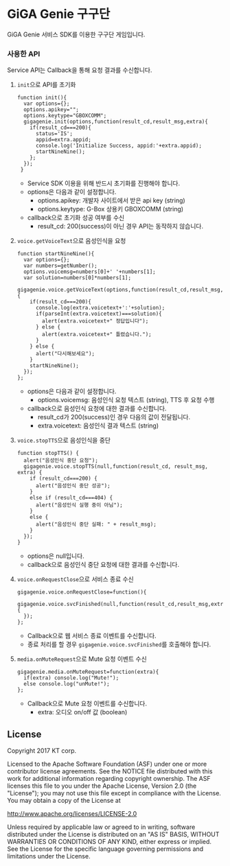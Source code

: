 # GiGA Genie 구구단
GiGA Genie 서비스 SDK를 이용한 구구단 게임입니다.

### 사용한 API

Service API는 Callback을 통해 요청 결과를 수신합니다.

 1. `init`으로 API를 초기화


        function init(){
          var options={};
          options.apikey="";
          options.keytype="GBOXCOMM";
          gigagenie.init(options,function(result_cd,result_msg,extra){
            if(result_cd===200){
              status='IS';
              appid=extra.appid;
              console.log('Initialize Success, appid:'+extra.appid);
              startNineNine();
            };
          });
         }

	   * Service SDK 이용을 위해 반드시 초기화를 진행해야 합니다.
	   * options은 다음과 같이 설정합니다.
	     * options.apikey: 개발자 사이트에서 받은 api key (string)
	     * options.keytype: G-Box 상용키 GBOXCOMM (string)
	   * callback으로 초기화 성공 여부를 수신
	     * result_cd: 200(success)이 아닌 경우 API는 동작하지 않습니다.    


 2. `voice.getVoiceText`으로 음성인식을 요청

        function startNineNine(){
          var options={};
          var numbers=getNumber();
          options.voicemsg=numbers[0]+' '+numbers[1];
          var solution=numbers[0]*numbers[1];
          gigagenie.voice.getVoiceText(options,function(result_cd,result_msg,extra){
            if(result_cd===200){
              console.log(extra.voicetext+':'+solution);
              if(parseInt(extra.voicetext)===solution){
                alert(extra.voicetext+" 정답입니다");
              } else {
                alert(extra.voicetext+" 틀렸습니다.");
              }
            } else {
              alert("다시해보세요");
            }
            startNineNine();
          });
        };

	  * options은 다음과 같이 설정합니다.
	     * options.voicemsg: 음성인식 요청 텍스트 (string), TTS 후 요청 수행
	  * callback으로 음성인식 요청에 대한 결과를 수신합니다.
	     * result_cd가 200(success)인 경우 다음의 값이 전달됩니다.
	     * extra.voicetext: 음성인식 결과 텍스트 (string)


 3. `voice.stopTTS`으로 음성인식을 중단

        function stopTTS() {
          alert("음성인식 중단 요청");
          gigagenie.voice.stopTTS(null,function(result_cd, result_msg, extra) {
            if (result_cd===200) {
              alert("음성인식 중단 성공");
            }
            else if (result_cd===404) {
              alert("음성인식 실행 중이 아님");
            }
            else {
              alert("음성인식 중단 실패: " + result_msg);
            }
          });
        }

	  * options은 null입니다.
	  * callback으로 음성인식 중단 요청에 대한 결과를 수신합니다.


 4. `voice.onRequestClose`으로 서비스 종료 수신

        gigagenie.voice.onRequestClose=function(){
		  gigagenie.voice.svcFinished(null,function(result_cd,result_msg,extra){
		  });
        };

	  * Callback으로 웹 서비스 종료 이벤트를 수신합니다.
	  * 종료 처리를 할 경우 `gigagenie.voice.svcFinished`를 호출해야 합니다.


 5. `media.onMuteRequest`으로 Mute 요청 이벤트 수신

        gigagenie.media.onMuteRequest=function(extra){
          if(extra) console.log("Mute!");
          else console.log("unMute!");
		};

	  * Callback으로 Mute 요청 이벤트를 수신합니다.
	     * extra: 오디오 on/off 값 (boolean)

## License

Copyright 2017 KT corp.

Licensed to the Apache Software Foundation (ASF) under one or more contributor
license agreements.  See the NOTICE file distributed with this work for
additional information regarding copyright ownership.  The ASF licenses this
file to you under the Apache License, Version 2.0 (the "License"); you may not
use this file except in compliance with the License.  You may obtain a copy of
the License at

  http://www.apache.org/licenses/LICENSE-2.0

Unless required by applicable law or agreed to in writing, software
distributed under the License is distributed on an "AS IS" BASIS, WITHOUT
WARRANTIES OR CONDITIONS OF ANY KIND, either express or implied.  See the
License for the specific language governing permissions and limitations under
the License.

